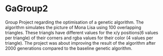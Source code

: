 # GaGroup2

Group Project regarding the optimisation of a genetic algorithm. The algorithm simulates the picture of Mona Lisa using 
100 overlapping triangles.
These triangls have different values for the x/y positions(6 values per triangle) of their corners and rgba values for 
their color (4 values per triangle).
The project was about improving the result of the algorithm after 2000 generations compared to the baseline genetic algorithm.
